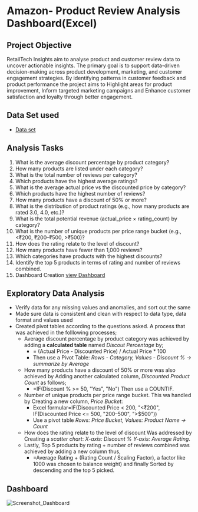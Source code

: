 # Amazon- Product Review Analysis Dashboard(Excel)

## Project Objective
RetailTech Insights aim to analyse product and customer review data to uncover actionable insights. The primary goal is to support data-driven decision-making across product development, marketing, and customer engagement strategies. By identifying patterns in customer feedback and product performance the project aims to Highlight areas for product improvement, Inform targeted marketing campaigns and Enhance customer satisfaction and loyalty through better engagement.

## Data Set used

- <a href = "https://github.com/PaulTenu/DSA-Project-Case-1-Amazon-Product-Review-Analysis/blob/main/DSA%20CAPSTONE%20PROJECT_QNS_1_EXCEL.xlsx">Data set</a>

## Analysis Tasks
1. What is the average discount percentage by product category?
2. How many products are listed under each category?
3. What is the total number of reviews per category?
4. Which products have the highest average ratings?
5. What is the average actual price vs the discounted price by category?
6. Which products have the highest number of reviews?
7. How many products have a discount of 50% or more?
8. What is the distribution of product ratings (e.g., how many products are rated 3.0,
4.0, etc.)?
9. What is the total potential revenue (actual_price × rating_count) by category?
10. What is the number of unique products per price range bucket (e.g., <₹200,
₹200–₹500, >₹500)?
11. How does the rating relate to the level of discount?
12. How many products have fewer than 1,000 reviews?
13. Which categories have products with the highest discounts?
14. Identify the top 5 products in terms of rating and number of reviews combined.
15. Dashboard Creation <a href = "https://github.com/PaulTenu/DSA-Project-Case-1-Amazon-Product-Review-Analysis/blob/main/Screenshot_Dashboard.png">view Dashboard</a>

## Exploratory Data Analysis
- Verify data for any missing values and anomalies, and sort out the same
- Made sure data is consistent and clean with respect to data type, data format and values used
- Created pivot tables according to the questions asked. A process that was achieved in the folllowing processes;
  - Average discount percentage by product category was achieved by adding a **calculated table** named *Discout Percentage* by;
    - = (Actual Price - Discounted Price) / Actual Price * 100
    - Then use a Pivot Table: *Rows - Category, Values - Discount % → summarize by Average*
  - How many products have a discount of 50% or more was also achieved by Adding another calculated column, *Discounted Product Count* as follows;
    - =IF(Discount % >= 50, "Yes", "No") Then use a COUNTIF.
  - Number of unique products per price range bucket. This wa handled by Creating a new column, *Price Bucket*:
    - Excel formular=IF(Discounted Price < 200, "<₹200", IF(Discounted Price <= 500, "$200–$500", ">$500"))
    - Use a pivot table *Rows: Price Bucket, Values: Product Name → Count*
  - How does the rating relate to the level of discount Was addressed by Creating a *scatter chart*: *X-axis: Discount % Y-axis: Average Rating*.
  - Lastly, Top 5 products by rating + number of reviews combined was achieved by adding a new column thus,
    - =Average Rating + (Rating Count / Scaling Factor), a factor like 1000 was chosen to balance weight) and finally Sorted by descending and the top 5 picked.

## Dashboard

![Screenshot_Dashboard](https://github.com/user-attachments/assets/f33ada72-1f31-4ceb-9d5a-0041ecf5c8fe)





